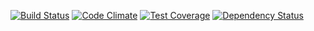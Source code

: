[![Build Status](https://travis-ci.org/mknapik/twfhackaton.svg)](https://travis-ci.org/mknapik/twfhackaton)
[![Code Climate](https://codeclimate.com/github/mknapik/twfhackaton/badges/gpa.svg)](https://codeclimate.com/github/mknapik/twfhackaton)
[![Test Coverage](https://codeclimate.com/github/mknapik/twfhackaton/badges/coverage.svg)](https://codeclimate.com/github/mknapik/twfhackaton/coverage)
[![Dependency Status](https://gemnasium.com/mknapik/twfhackaton.svg)](https://gemnasium.com/mknapik/twfhackaton)
